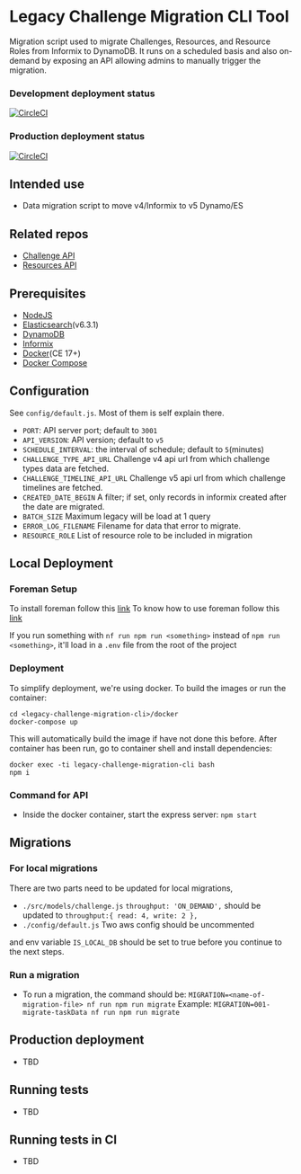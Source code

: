 # Legacy Challenge Migration CLI Tool

Migration script used to migrate Challenges, Resources, and Resource Roles from Informix to DynamoDB.
It runs on a scheduled basis and also on-demand by exposing an API allowing admins to manually trigger the migration.

### Development deployment status
[![CircleCI](https://circleci.com/gh/topcoder-platform/legacy-challenge-migration-script/tree/develop.svg?style=svg)](https://circleci.com/gh/topcoder-platform/legacy-challenge-migration-script/tree/develop)

### Production deployment status
[![CircleCI](https://circleci.com/gh/topcoder-platform/legacy-challenge-migration-script/tree/master.svg?style=svg)](https://circleci.com/gh/topcoder-platform/legacy-challenge-migration-script/tree/master)

## Intended use
- Data migration script to move v4/Informix to v5 Dynamo/ES

## Related repos
- [Challenge API](https://github.com/topcoder-platform/challenge-api)
- [Resources API](https://github.com/topcoder-platform/resources-api)

## Prerequisites

-  [NodeJS](https://nodejs.org/en/) 
-  [Elasticsearch](https://www.elastic.co/)(v6.3.1)
-  [DynamoDB](https://aws.amazon.com/dynamodb/)
-  [Informix](https://www.ibm.com/cloud/informix)
-  [Docker](https://www.docker.com/)(CE 17+)
-  [Docker Compose](https://docs.docker.com/compose/)

## Configuration

See `config/default.js`. Most of them is self explain there.
- `PORT`: API server port; default to `3001`
- `API_VERSION`: API version; default to `v5`
- `SCHEDULE_INTERVAL`: the interval of schedule; default to `5`(minutes)
- `CHALLENGE_TYPE_API_URL` Challenge v4 api url from which challenge types data are fetched.
- `CHALLENGE_TIMELINE_API_URL` Challenge v5 api url from which challenge timelines are fetched.
- `CREATED_DATE_BEGIN` A filter; if set, only records in informix created after the date are migrated.
- `BATCH_SIZE` Maximum legacy will be load at 1 query
- `ERROR_LOG_FILENAME` Filename for data that error to migrate.
- `RESOURCE_ROLE` List of resource role to be included in migration

## Local Deployment
### Foreman Setup
To install foreman follow this [link](https://theforeman.org/manuals/1.24/#3.InstallingForeman)
To know how to use foreman follow this [link](https://theforeman.org/manuals/1.24/#2.Quickstart) 

If you run something with `nf run npm run <something>` instead of `npm run <something>`, it'll load in a `.env` file from the root of the project

### Deployment
 To simplify deployment, we're using docker. To build the images
or run the container:
```
cd <legacy-challenge-migration-cli>/docker
docker-compose up
```
This will automatically build the image if have not done this before.
After container has been run, go to container shell and install dependencies:

```
docker exec -ti legacy-challenge-migration-cli bash
npm i
```

### Command for API
- Inside the docker container, start the express server: `npm start`

## Migrations
### For local migrations
There are two parts need to be updated for local migrations,
- `./src/models/challenge.js`
`throughput: 'ON_DEMAND',` should be updated to `throughput:{ read: 4, write: 2 },`
- `./config/default.js`
Two aws config should be uncommented

and env variable `IS_LOCAL_DB` should be set to true before you continue to the next steps.

### Run a migration
- To run a migration, the command should be:
`MIGRATION=<name-of-migration-file> nf run npm run migrate`
Example: 
`MIGRATION=001-migrate-taskData nf run npm run migrate`

## Production deployment

- TBD

## Running tests

- TBD

## Running tests in CI

- TBD
